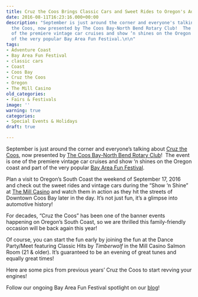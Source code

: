```yaml
---
title: Cruz the Coos Brings Classic Cars and Sweet Rides to Oregon's Adventure Coast
date: 2016-08-11T16:23:16.000+00:00
description: "September is just around the corner and everyone's talking about Cruz
  the Coos, now presented by The Coos Bay-North Bend Rotary Club!  The event is one
  of the premiere vintage car cruises and show ‘n shines on the Oregon coast and part
  of the very popular Bay Area Fun Festival.\n\n"
tags:
- Adventure Coast
- Bay Area Fun Festival
- classic cars
- Coast
- Coos Bay
- Cruz the Coos
- Oregon
- The Mill Casino
old_categories:
- Fairs & Festivals
image: ''
warning: true
categories:
- Special Events & Holidays
draft: true

---
```

September is just around the corner and everyone’s talking about <a href="http://cruzthecoos.com/" target="_blank">Cruz the Coos</a>, now presented by <a href="http://coosbaynorthbendrotary.org/" target="_blank">The Coos Bay-North Bend Rotary Club</a>!  The event is one of the premiere vintage car cruises and show ‘n shines on the Oregon coast and part of the very popular <a href="/2016/08/here-comes-the-fun-the-bay-area-fun-festival-that-is/" target="_blank">Bay Area Fun Festival</a>.

Plan a visit to Oregon’s South Coast the weekend of September 17, 2016 and check out the sweet rides and vintage cars during the “Show ‘n Shine” at <a href="http://www.themillcasino.com/" target="_blank">The Mill Casino</a> and watch them in action as they hit the streets of Downtown Coos Bay later in the day. It’s not just fun, it’s a glimpse into automotive history!

For decades, “Cruz the Coos” has been one of the banner events happening on Oregon’s South Coast, so we are thrilled this family-friendly occasion will be back again this year!

Of course, you can start the fun early by joining the fun at the Dance Party/Meet featuring Classic Hits by _Timberwolf_ in the Mill Casino Salmon Room (21 & older). It’s guaranteed to be an evening of great tunes and equally great times!

Here are some pics from previous years’ Cruz the Coos to start revving your engines!

Follow our ongoing Bay Area Fun Festival spotlight on our <a href="/blog/" target="_blank">blog</a>!